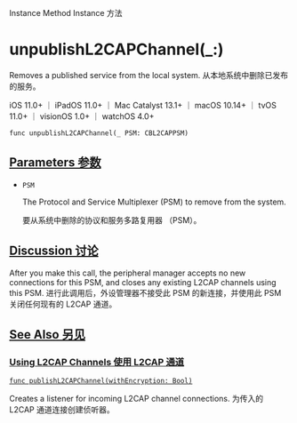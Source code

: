 Instance Method Instance 方法

# unpublishL2CAPChannel(_:) 

Removes a published service from the local system.
从本地系统中删除已发布的服务。

iOS 11.0+ ｜ iPadOS 11.0+ ｜ Mac Catalyst 13.1+ ｜ macOS 10.14+ ｜ tvOS 11.0+ ｜ visionOS 1.0+ ｜ watchOS 4.0+ 

```
func unpublishL2CAPChannel(_ PSM: CBL2CAPPSM)
```

## [Parameters 参数](https://developer.apple.com/documentation/corebluetooth/cbperipheralmanager/unpublishl2capchannel(_:)#parameters)

- `PSM`

  The Protocol and Service Multiplexer (PSM) to remove from the system. 
  
  要从系统中删除的协议和服务多路复用器 （PSM）。
  
  

## [Discussion 讨论](https://developer.apple.com/documentation/corebluetooth/cbperipheralmanager/unpublishl2capchannel(_:)#Discussion)

After you make this call, the peripheral manager accepts no new connections for this PSM, and closes any existing L2CAP channels using this PSM.
进行此调用后，外设管理器不接受此 PSM 的新连接，并使用此 PSM 关闭任何现有的 L2CAP 通道。



## [See Also 另见](https://developer.apple.com/documentation/corebluetooth/cbperipheralmanager/unpublishl2capchannel(_:)#see-also)

### [Using L2CAP Channels 使用 L2CAP 通道](https://developer.apple.com/documentation/corebluetooth/cbperipheralmanager/unpublishl2capchannel(_:)#Using-L2CAP-Channels)

[`func publishL2CAPChannel(withEncryption: Bool)`](https://developer.apple.com/documentation/corebluetooth/cbperipheralmanager/publishl2capchannel(withencryption:))

Creates a listener for incoming L2CAP channel connections.
为传入的 L2CAP 通道连接创建侦听器。
